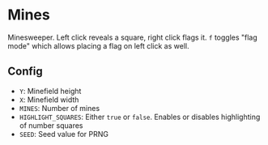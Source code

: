 # Mines

Minesweeper. Left click reveals a square, right click flags it. `f` toggles "flag mode" which allows placing a flag on left click as well.

## Config

* `Y`: Minefield height
* `X`: Minefield width
* `MINES`: Number of mines
* `HIGHLIGHT_SQUARES`: Either `true` or `false`. Enables or disables highlighting of number squares
* `SEED`: Seed value for PRNG
